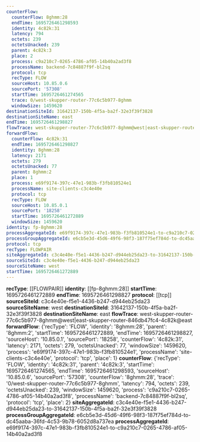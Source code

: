 ```yaml
---
counterFlow:
  counterFlow: 8ghmm:28
  endTime: 1695726461298593
  identity: 4c82k:31
  latency: 794
  octets: 239
  octetsUnacked: 239
  parent: 4c82k:3
  place: 2
  process: c9a210c7-0265-4786-af05-14b40a2ad3f8
  processName: backend-7c84887f9f-bl2sq
  protocol: tcp
  recType: FLOW
  sourceHost: 10.85.0.6
  sourcePort: '57308'
  startTime: 1695726461274565
  trace: 0/west-skupper-router-77c6c5b977-8ghmm
  windowSize: 1459620
destinationSiteId: 31642137-150b-4f5a-ba2f-32e3f39f3828
destinationSiteName: east
endTime: 1695726461298827
flowTrace: west-skupper-router-77c6c5b977-8ghmm@west|east-skupper-router-846db47fc4-4c82k@east
forwardFlow:
  counterFlow: 4c82k:31
  endTime: 1695726461298827
  identity: 8ghmm:28
  latency: 2171
  octets: 279
  octetsUnacked: 77
  parent: 8ghmm:2
  place: 1
  process: e69f9174-397c-47e1-983b-f3fb810524e1
  processName: site-clients-c3c4e40e
  protocol: tcp
  recType: FLOW
  sourceHost: 10.85.0.1
  sourcePort: '18258'
  startTime: 1695726461272889
  windowSize: 1459620
identity: fp-8ghmm:28
processAggregateId: e69f9174-397c-47e1-983b-f3fb810524e1-to-c9a210c7-0265-4786-af05-14b40a2ad3f8
processGroupAggregateId: e6cb5e3d-45d6-49f6-98f3-187f75ef784d-to-dc45aaba-36fd-4c53-9b78-6052d8a737ea
protocol: tcp
recType: FLOWPAIR
siteAggregateId: c3c4e40e-f5e1-4436-b247-d944eb25da23-to-31642137-150b-4f5a-ba2f-32e3f39f3828
sourceSiteId: c3c4e40e-f5e1-4436-b247-d944eb25da23
sourceSiteName: west
startTime: 1695726461272889
---
```

**recType**: [[FLOWPAIR]]
**identity**: [[fp-8ghmm:28]]
**startTime**: 1695726461272889
**endTime**: 1695726461298827
**protocol**: [[tcp]]
**sourceSiteId**: c3c4e40e-f5e1-4436-b247-d944eb25da23
**sourceSiteName**: west
**destinationSiteId**: 31642137-150b-4f5a-ba2f-32e3f39f3828
**destinationSiteName**: east
**flowTrace**: west-skupper-router-77c6c5b977-8ghmm@west|east-skupper-router-846db47fc4-4c82k@east
**forwardFlow**: {'recType': 'FLOW', 'identity': '8ghmm:28', 'parent': '8ghmm:2', 'startTime': 1695726461272889, 'endTime': 1695726461298827, 'sourceHost': '10.85.0.1', 'sourcePort': '18258', 'counterFlow': '4c82k:31', 'latency': 2171, 'octets': 279, 'octetsUnacked': 77, 'windowSize': 1459620, 'process': 'e69f9174-397c-47e1-983b-f3fb810524e1', 'processName': 'site-clients-c3c4e40e', 'protocol': 'tcp', 'place': 1}
**counterFlow**: {'recType': 'FLOW', 'identity': '4c82k:31', 'parent': '4c82k:3', 'startTime': 1695726461274565, 'endTime': 1695726461298593, 'sourceHost': '10.85.0.6', 'sourcePort': '57308', 'counterFlow': '8ghmm:28', 'trace': '0/west-skupper-router-77c6c5b977-8ghmm', 'latency': 794, 'octets': 239, 'octetsUnacked': 239, 'windowSize': 1459620, 'process': 'c9a210c7-0265-4786-af05-14b40a2ad3f8', 'processName': 'backend-7c84887f9f-bl2sq', 'protocol': 'tcp', 'place': 2}
**siteAggregateId**: c3c4e40e-f5e1-4436-b247-d944eb25da23-to-31642137-150b-4f5a-ba2f-32e3f39f3828
**processGroupAggregateId**: e6cb5e3d-45d6-49f6-98f3-187f75ef784d-to-dc45aaba-36fd-4c53-9b78-6052d8a737ea
**processAggregateId**: e69f9174-397c-47e1-983b-f3fb810524e1-to-c9a210c7-0265-4786-af05-14b40a2ad3f8